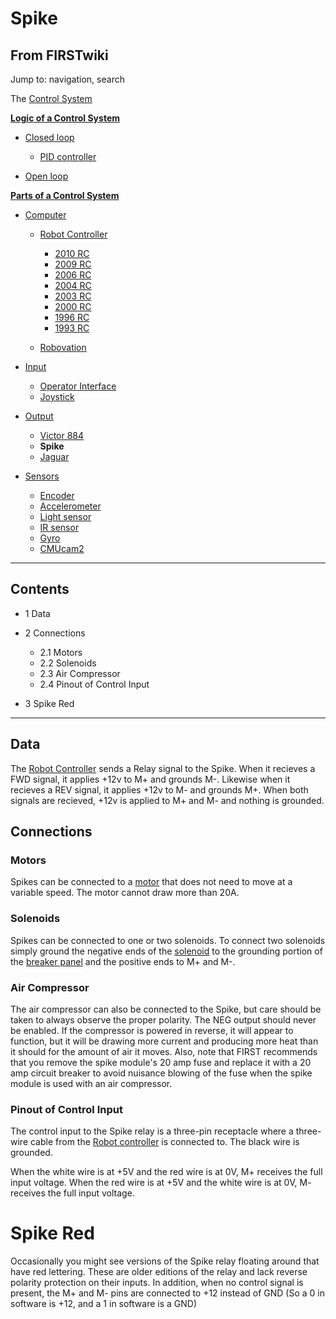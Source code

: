 # Spike

## From FIRSTwiki

Jump to: navigation, search

The [Control System](control-system)

**[Logic of a Control System](Logic_of_a_control_system "Logic of a control system")**

- [Closed loop](closed-loop)

  - [PID controller](PID_controller "PID controller")

- [Open loop](open-loop)

**[Parts of a Control System](Parts_of_a_control_system "Parts of a control system")**

- [Computer](Computer "Computer")

  - [Robot Controller](robot-controller)

    - [2010 RC](Robot_Controller_%282010%29 "Robot Controller \(2010\)")
    - [2009 RC](Robot_Controller_%282009%29 "Robot Controller \(2009\)")
    - [2006 RC](Robot_Controller_%282006%29 "Robot Controller \(2006\)")
    - [2004 RC](Robot_Controller_%282004%29 "Robot Controller \(2004\)")
    - [2003 RC](Robot_Controller_%282003%29 "Robot Controller \(2003\)")
    - [2000 RC](Robot_Controller_%282000%29 "Robot Controller \(2000\)")
    - [1996 RC](/index.php?title=Robot_Controller_%281996%29&action=edit "Robot Controller \(1996\)")
    - [1993 RC](/index.php?title=Robot_Controller_%281993%29&action=edit "Robot Controller \(1993\)")

  - [Robovation](robovation)

- [Input](input)

  - [Operator Interface](operator-interface)
  - [Joystick](joystick)

- [Output](output)

  - [Victor 884](victor-884)
  - **Spike**
  - [Jaguar](Jaguar "Jaguar")

- [Sensors](sensor)

  - [Encoder](encoder)
  - [Accelerometer](accelerometer)
  - [Light sensor](/index.php?title=Light_sensor&action=edit "Light sensor")
  - [IR sensor](tsop34840)
  - [Gyro](gyro)
  - [CMUcam2](CMUcam2 "CMUcam2")

--------------------------------------------------------------------------------

## Contents

- 1 Data
- 2 Connections

  - 2.1 Motors
  - 2.2 Solenoids
  - 2.3 Air Compressor
  - 2.4 Pinout of Control Input

- 3 Spike Red

--------------------------------------------------------------------------------

## Data

The [Robot Controller](robot-controller) sends a Relay signal to the Spike. When it recieves a FWD signal, it applies +12v to M+ and grounds M-. Likewise when it recieves a REV signal, it applies +12v to M- and grounds M+. When both signals are recieved, +12v is applied to M+ and M- and nothing is grounded.

## Connections

### Motors

Spikes can be connected to a [motor](motor) that does not need to move at a variable speed. The motor cannot draw more than 20A.

### Solenoids

Spikes can be connected to one or two solenoids. To connect two solenoids simply ground the negative ends of the [solenoid](Solenoid "Solenoid") to the grounding portion of the [breaker panel](Breaker_panel "Breaker panel") and the positive ends to M+ and M-.

### Air Compressor

The air compressor can also be connected to the Spike, but care should be taken to always observe the proper polarity. The NEG output should never be enabled. If the compressor is powered in reverse, it will appear to function, but it will be drawing more current and producing more heat than it should for the amount of air it moves. Also, note that FIRST recommends that you remove the spike module's 20 amp fuse and replace it with a 20 amp circuit breaker to avoid nuisance blowing of the fuse when the spike module is used with an air compressor.

### Pinout of Control Input

The control input to the Spike relay is a three-pin receptacle where a three- wire cable from the [Robot controller](Robot_controller "Robot
controller") is connected to. The black wire is grounded.

When the white wire is at +5V and the red wire is at 0V, M+ receives the full input voltage. When the red wire is at +5V and the white wire is at 0V, M- receives the full input voltage.

# Spike Red

Occasionally you might see versions of the Spike relay floating around that have red lettering. These are older editions of the relay and lack reverse polarity protection on their inputs. In addition, when no control signal is present, the M+ and M- pins are connected to +12 instead of GND (So a 0 in software is +12, and a 1 in software is a GND)
